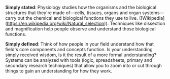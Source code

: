 **Simply stated**: Physiology studies how the organisms and the biological structures that they're made of—cells, tissues, organs and organ systems—carry out the chemical and biological functions they use to live. ([Wikipedia] (https://en.wikipedia.org/wiki/Natural_selection)). Techniques like dissection and magnification help people observe and understand those biological functions.

**Simply defined**: Think of how people in your field understand how that field's core components and concepts function. Is your understanding simply received wisdom, is it the result of a more formal understanding? Systems can be analyzed with tools (logic, spreadsheets, primary and secondary research techniques) that allow you to zoom into or cut through things to gain an understanding for how they work. 
